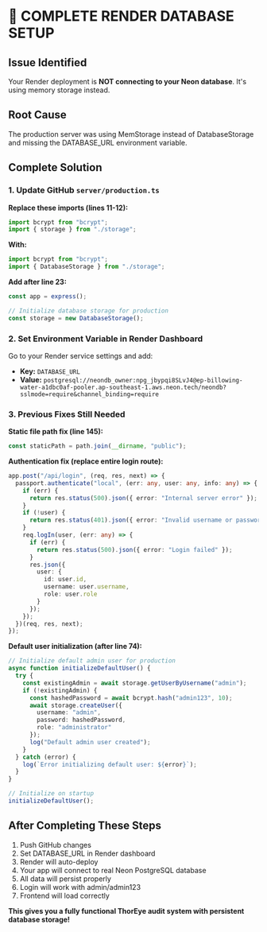 # 🚀 COMPLETE RENDER DATABASE SETUP

## Issue Identified
Your Render deployment is **NOT connecting to your Neon database**. It's using memory storage instead.

## Root Cause
The production server was using MemStorage instead of DatabaseStorage and missing the DATABASE_URL environment variable.

## Complete Solution

### 1. Update GitHub `server/production.ts`

**Replace these imports (lines 11-12):**
```typescript
import bcrypt from "bcrypt";
import { storage } from "./storage";
```

**With:**
```typescript
import bcrypt from "bcrypt";
import { DatabaseStorage } from "./storage";
```

**Add after line 23:**
```typescript
const app = express();

// Initialize database storage for production
const storage = new DatabaseStorage();
```

### 2. Set Environment Variable in Render Dashboard

Go to your Render service settings and add:
- **Key:** `DATABASE_URL`
- **Value:** `postgresql://neondb_owner:npg_jbypqi8SLvJ4@ep-billowing-water-a1dbc0af-pooler.ap-southeast-1.aws.neon.tech/neondb?sslmode=require&channel_binding=require`

### 3. Previous Fixes Still Needed

**Static file path fix (line 145):**
```typescript
const staticPath = path.join(__dirname, "public");
```

**Authentication fix (replace entire login route):**
```typescript
app.post("/api/login", (req, res, next) => {
  passport.authenticate("local", (err: any, user: any, info: any) => {
    if (err) {
      return res.status(500).json({ error: "Internal server error" });
    }
    if (!user) {
      return res.status(401).json({ error: "Invalid username or password" });
    }
    req.logIn(user, (err: any) => {
      if (err) {
        return res.status(500).json({ error: "Login failed" });
      }
      res.json({ 
        user: { 
          id: user.id,
          username: user.username,
          role: user.role 
        } 
      });
    });
  })(req, res, next);
});
```

**Default user initialization (after line 74):**
```typescript
// Initialize default admin user for production
async function initializeDefaultUser() {
  try {
    const existingAdmin = await storage.getUserByUsername("admin");
    if (!existingAdmin) {
      const hashedPassword = await bcrypt.hash("admin123", 10);
      await storage.createUser({
        username: "admin",
        password: hashedPassword,
        role: "administrator"
      });
      log("Default admin user created");
    }
  } catch (error) {
    log(`Error initializing default user: ${error}`);
  }
}

// Initialize on startup
initializeDefaultUser();
```

## After Completing These Steps

1. Push GitHub changes
2. Set DATABASE_URL in Render dashboard
3. Render will auto-deploy
4. Your app will connect to real Neon PostgreSQL database
5. All data will persist properly
6. Login will work with admin/admin123
7. Frontend will load correctly

**This gives you a fully functional ThorEye audit system with persistent database storage!**